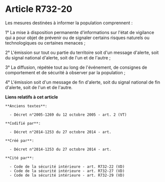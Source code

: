 # Article R732-20

Les mesures destinées à informer la population comprennent :

1° La mise à disposition permanente d'informations sur l'état de vigilance qui a pour objet de prévenir ou de signaler
certains risques naturels ou technologiques ou certaines menaces ;

2° L'émission sur tout ou partie du territoire soit d'un message d'alerte, soit du signal national d'alerte, soit de l'un et
de l'autre ;

3° La diffusion, répétée tout au long de l'événement, de consignes de comportement et de sécurité à observer par la
population ;

4° L'émission soit d'un message de fin d'alerte, soit du signal national de fin d'alerte, soit de l'un et de l'autre.

**Liens relatifs à cet article**

	**Anciens textes**:

	  - Décret n°2005-1269 du 12 octobre 2005 - art. 2 (VT)

	**Codifié par**:

	  - Décret n°2014-1253 du 27 octobre 2014 - art.

	**Créé par**:

	  - Décret n°2014-1253 du 27 octobre 2014 - art.

	**Cité par**:

	  - Code de la sécurité intérieure - art. R732-22 (VD)
	  - Code de la sécurité intérieure - art. R732-27 (VD)
	  - Code de la sécurité intérieure - art. R732-29 (VD)
